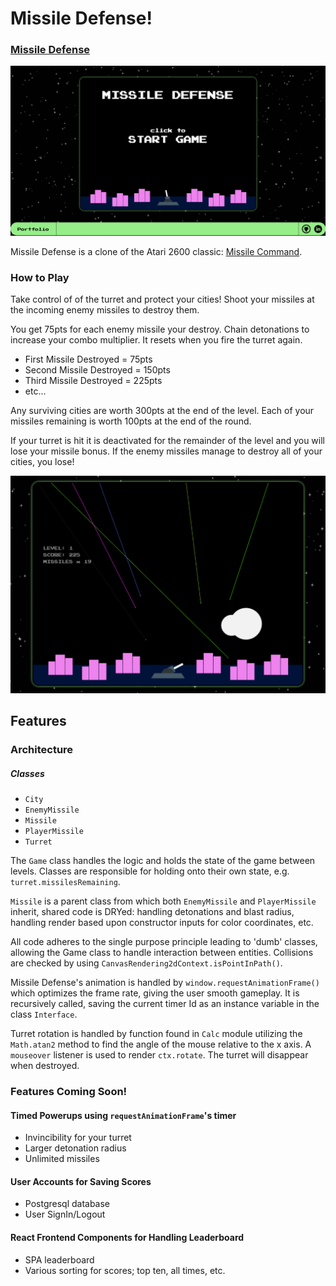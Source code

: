 # Missile Defense!
### [Missile Defense][3]
![Start][2]

Missile Defense is a clone of the Atari 2600 classic: [Missile Command][1].

### How to Play
  Take control of of the turret and protect your cities! Shoot your missiles at the incoming enemy missiles to destroy them.

  You get 75pts for each enemy missile your destroy. Chain detonations to increase your combo multiplier. It resets when you fire the turret again.

  * First Missile Destroyed = 75pts
  * Second Missile Destroyed = 150pts
  * Third Missile Destroyed = 225pts
  * etc...

  Any surviving cities are worth 300pts at the end of the level.
  Each of your missiles remaining is worth 100pts at the end of the round.

  If your turret is hit it is deactivated for the remainder of the level and you will lose your missile bonus. If the enemy missiles manage to destroy all of your cities, you lose!

  ![Gameplay][4]


## Features

### Architecture

##### Classes
  * `City`
  * `EnemyMissile`
  * `Missile`
  * `PlayerMissile`
  * `Turret`

The `Game` class handles the logic and holds the state of the game between levels. Classes are responsible for holding onto their own state, e.g. `turret.missilesRemaining`.

`Missile` is a parent class from which both `EnemyMissile` and `PlayerMissile` inherit, shared code is DRYed: handling detonations and blast radius, handling render based upon constructor inputs for color coordinates, etc.

All code adheres to the single purpose principle leading to 'dumb' classes, allowing the Game class to handle interaction between entities. Collisions are checked by using `CanvasRendering2dContext.isPointInPath()`.

  Missile Defense's animation is handled by `window.requestAnimationFrame()` which optimizes the frame rate, giving the user smooth gameplay. It is recursively called, saving the current timer Id as an instance variable in the class `Interface`.

Turret rotation is handled by function found in `Calc` module utilizing the `Math.atan2` method to find the angle of the mouse relative to the x axis. A `mouseover` listener is used to render `ctx.rotate`. The turret will disappear when destroyed.


### Features Coming Soon!

#### Timed Powerups using `requestAnimationFrame`'s timer
  * Invincibility for your turret
  * Larger detonation radius
  * Unlimited missiles

#### User Accounts for Saving Scores
  * Postgresql database
  * User SignIn/Logout

#### React Frontend Components for Handling Leaderboard
  * SPA leaderboard
  * Various sorting for scores; top ten, all times, etc.








  [1]: https://en.wikipedia.org/wiki/Missile_Command
  [2]: ./docs/images/main.png
  [3]: https://www.missile-defense.com
  [4]: ./docs/images/gameplay.png
